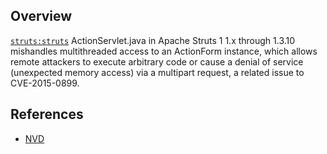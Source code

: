 ## Overview
[`struts:struts`](http://search.maven.org/#search%7Cga%7C1%7Ca%3A%22struts%22)
ActionServlet.java in Apache Struts 1 1.x through 1.3.10 mishandles multithreaded access to an ActionForm instance, which allows remote attackers to execute arbitrary code or cause a denial of service (unexpected memory access) via a multipart request, a related issue to CVE-2015-0899.

## References
- [NVD](https://web.nvd.nist.gov/view/vuln/detail?vulnId=CVE-2016-1181)
